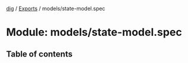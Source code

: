 [dig](../../README.md) / [Exports](../../modules.md) / models/state-model.spec

# Module: models/state-model.spec

## Table of contents
